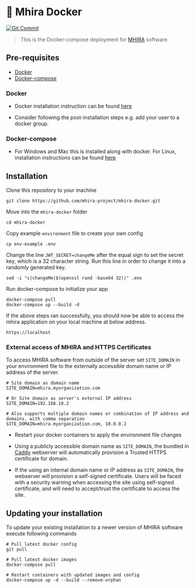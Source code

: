 # 🐳 Mhira Docker
[![Git Commit](https://img.shields.io/github/last-commit/mhira-project/mhira-docker.svg?style=flat)](https://github.com/mhira-project/mhira-docker/commits/main)

> This is the Docker-compose deployment for [MHIRA](https://mhira-project.org) software.

## Pre-requisites

* [Docker](#docker)
* [Docker-compose](#docker)

### Docker

* Docker installation instruction can be found [here](https://docs.docker.com/get-docker/)

* Consider following the post-installation steps e.g. add your user to a docker group.

### Docker-compose

* For Windows and Mac this is installed along with docker. For Linux, installation instructions can be found [here](https://docs.docker.com/compose/install/)

## Installation

Clone this repository to your machine

    git clone https://github.com/mhira-project/mhira-docker.git

Move into the `mhira-docker` folder

    cd mhira-docker

Copy example `environment` file to create your own config

    cp env-example .env

Change the line `JWT_SECRET=changeMe` after the equal sign to set the secret key, which is a 32 character string. Run this line in order to change it into a randomly generated key.

    sed -i "s|changeMe|$(openssl rand -base64 32)|" .env

Run docker-compose to initialize your app

    docker-compose pull
    docker-compose up --build -d

If the above steps ran successfully, you should now be able to access the mhira application on your local machine at below address.

    https://localhost

### External access of MHIRA and HTTPS Certificates

To access MHIRA software from outside of the server set `SITE_DOMAIN` in your environment file to the externally accessible domain name or  IP address of the server.

    # Site domain as domain name
    SITE_DOMAIN=mhira.myorganization.com

    # Or Site domain as server's external IP address
    SITE_DOMAIN=192.168.10.2

    # Also supports multiple domain names or combination of IP address and domains, with comma separation
    SITE_DOMAIN=mhira.myorganization.com, 10.0.0.2

* Restart your docker containers to apply the environment file changes

* Using a publicly accessible domain name as `SITE_DOMAIN`, the bundled in [Caddy](https://caddyserver.com/) webserver will automatically provision a Trusted HTTPS certificate for domain.

* If the using an internal domain name or IP address as `SITE_DOMAIN`, the webserver will provision a self-signed certificate. Users will be faced with a security warning when accessing the site using self-signed certificate, and will need to accept/trust the certificate to access the site.

## Updating your installation

To update your existing installation to a newer version of MHIRA software execute following commands

    # Pull latest docker config
    git pull 

    # Pull latest docker images
    docker-compose pull  

    # Restart containers with updated images and config   
    docker-compose up -d --build --remove-orphan

